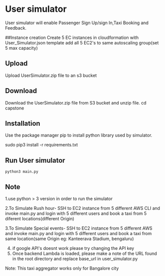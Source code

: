 # User simulator

User simulator will enable Passenger Sign Up/sign In,Taxi Booking and Feedback.

##Instance creation
Create 5 EC instances in cloudformation with User_Simulator.json template
add all 5 EC2's to same autoscaling group(set 5 max capacity)

## Upload
Upload UserSimulator.zip file to an s3 bucket

## Download
Download the UserSimulator.zip file from S3 bucket and unzip file.
cd capstone


## Installation

Use the package manager pip to install python library used by simulator.


sudo pip3 install -r requirements.txt


## Run User simulator 

```python3
python3 main.py
```


## Note
1.use python > 3 version in order to run the simulator

2.To Simulate Rush hour- SSH to EC2 instance from 5 different AWS CLI and invoke main.py and login with 5 different users and book a taxi from 5 diferent locations(different Origin)

3.To Simulate Special events- SSH to EC2 instance from 5 different AWS and invoke main.py and login with 5 different users and book a taxi from same location(same Origin eg: Kanteerava Stadium, bengaluru)

4. if google API's doesnt work please try changing the API key
5. Once backend Lambda is loaded, please make a note of the URL found in the root directory and replace base_url in user_simulator.py




Note: This taxi aggregator works only for Bangalore city





